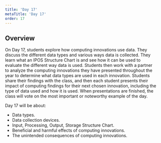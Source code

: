 ```yaml
---
title: 'Day 17'
metaTitle: 'Day 17'
order: 17
---
```


## Overview

On Day 17, students explore how computing innovations use data. They discuss the different data types and various ways data is collected. They learn what an IPOS Structure Chart is and see how it can be used to evaluate the different way data is used. Students then work with a partner to analyze the computing innovations they have presented throughout the year to determine what data types are used in each innovation. Students share their findings with the class, and then each student presents their impact of computing findings for their next chosen innovation, including the type of data used and how it is used. When presentations are finished, the class will vote on the most important or noteworthy example of the day.

Day 17 will be about:

* Data types.
* Data collection devices.
* Input, Processing, Output, Storage Structure Chart.
* Beneficial and harmful effects of computing innovations.
* The unintended consequences of computing innovations.